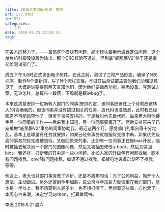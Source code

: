 ```yaml
---
title: 2016年第20周周记：提测
url: 577.html
id: 577
categories:
  - 工作
date: 2016-05-21 12:50:41
tags:
---
```


在各方的努力下，——虽然这个模块有问题，那个模块要用示波器定位问题，这个单片机引脚没设置为输出，那个CRC校验不通过，但到底“威那厮V2”终于还是提交给测试部门了。 
<!-- more -->
周五下午3点时正式发出电子邮件。在此之前，测试了三种产品形态，编译了N次程序，制作N个更新包，写了N个流程文档。不过其后测试部主管对我们助理提意见了，大概是说要提前两天告知他们，因为他们要熟悉功能、熟悉设备、写测试方案。无论怎样，总算告一段落，下周就是跟进bug了。 

本来这周是安排一位新转入部门的同事(安排约定，该同事应该在上个月就应该转入的)协助我的，但该同事并没有搞过相关的任务，连代码也没熟悉，此时我已经知道不可能指望他了，但鉴于领导安排的，于是我叫他先看代码。后来老大叫他接手另一位同事的工作——后来我才知道，另一位同事要离开了。然后安排原来早已安排做“威那厮V2”事务的同事协助我。最近这两个月，感觉部门的事出奇十分地乱，基本上是哪里有任务就安排，如果已经有事务就根据优先级中断，如果优先级高的事务的优先级被调低，又做回原来的事。比如有一位同事正在做bios开发，临时被抽去解决另一个部门的图像问题，然后又被抽去修改u-boot，然后又做回bios。我还好，打断我的其中是一些小问题，比如人家的升级包有问题找我，脚本有问题找我，onvif有问题找我，编译不通过找我，扣掉电池设备启动不了找我，等等。 

例会上，老大也对部门事务做了评价，还是不离那句话：为了公司利益，抛开个人想法，主动跟进。另外还提到今年加薪，说公司今年加薪力度偏重在我们部门，基本是一半以上。我不清楚别人是多少，也不想打听了，老想着这些事，心也累了。 本周心血来潮，决定学习python，打算做爬虫。

 李迟 2016.5.21 周六